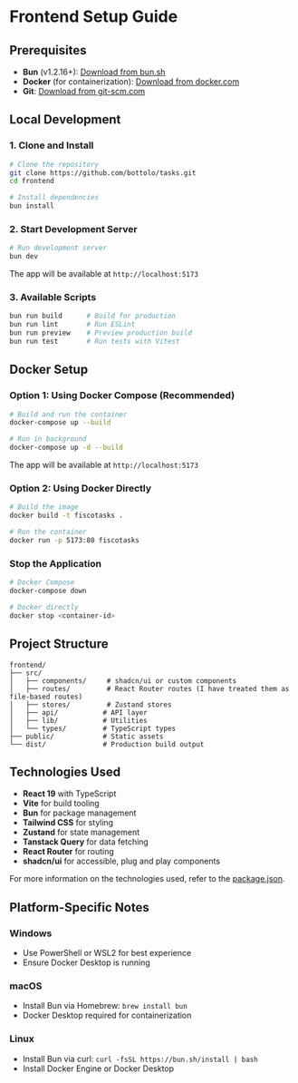 # Frontend Setup Guide

## Prerequisites

- **Bun** (v1.2.16+): [Download from bun.sh](https://bun.sh)
- **Docker** (for containerization): [Download from docker.com](https://docker.com)
- **Git**: [Download from git-scm.com](https://git-scm.com)

## Local Development

### 1. Clone and Install
```bash
# Clone the repository
git clone https://github.com/bottolo/tasks.git
cd frontend

# Install dependencies
bun install
```

### 2. Start Development Server
```bash
# Run development server
bun dev
```
The app will be available at `http://localhost:5173`

### 3. Available Scripts
```bash
bun run build      # Build for production
bun run lint       # Run ESLint
bun run preview    # Preview production build
bun run test       # Run tests with Vitest
```

## Docker Setup

### Option 1: Using Docker Compose (Recommended)
```bash
# Build and run the container
docker-compose up --build

# Run in background
docker-compose up -d --build
```
The app will be available at `http://localhost:5173`

### Option 2: Using Docker Directly
```bash
# Build the image
docker build -t fiscotasks .

# Run the container
docker run -p 5173:80 fiscotasks
```

### Stop the Application
```bash
# Docker Compose
docker-compose down

# Docker directly
docker stop <container-id>
```

## Project Structure

```
frontend/
├── src/
│   ├── components/     # shadcn/ui or custom components
│   ├── routes/         # React Router routes (I have treated them as file-based routes)
│   ├── stores/         # Zustand stores
│   ├── api/           # API layer
│   ├── lib/           # Utilities
│   └── types/         # TypeScript types
├── public/            # Static assets
└── dist/              # Production build output
```

## Technologies Used

- **React 19** with TypeScript
- **Vite** for build tooling
- **Bun** for package management
- **Tailwind CSS** for styling
- **Zustand** for state management
- **Tanstack Query** for data fetching
- **React Router** for routing
- **shadcn/ui** for accessible, plug and play components

For more information on the technologies used, refer to the [package.json](../frontend/package.json).

## Platform-Specific Notes

### Windows
- Use PowerShell or WSL2 for best experience
- Ensure Docker Desktop is running

### macOS
- Install Bun via Homebrew: `brew install bun`
- Docker Desktop required for containerization

### Linux
- Install Bun via curl: `curl -fsSL https://bun.sh/install | bash`
- Install Docker Engine or Docker Desktop
